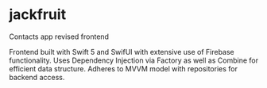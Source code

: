# jackfruit
Contacts app revised frontend

Frontend built with Swift 5 and SwifUI with extensive use of Firebase functionality. Uses Dependency Injection via Factory as well as Combine for efficient data structure. Adheres to MVVM model with repositories for backend access.
